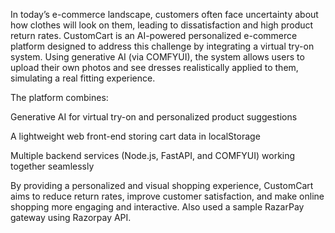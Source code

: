 In today’s e-commerce landscape, customers often face uncertainty about how clothes will look on them, leading to dissatisfaction and high product return rates. CustomCart is an AI-powered personalized e-commerce platform designed to address this challenge by integrating a virtual try-on system. Using generative AI (via COMFYUI), the system allows users to upload their own photos and see dresses realistically applied to them, simulating a real fitting experience.

The platform combines:

Generative AI for virtual try-on and personalized product suggestions

A lightweight web front-end storing cart data in localStorage

Multiple backend services (Node.js, FastAPI, and COMFYUI) working together seamlessly

By providing a personalized and visual shopping experience, CustomCart aims to reduce return rates, improve customer satisfaction, and make online shopping more engaging and interactive.
Also used a sample RazarPay gateway using Razorpay API.
